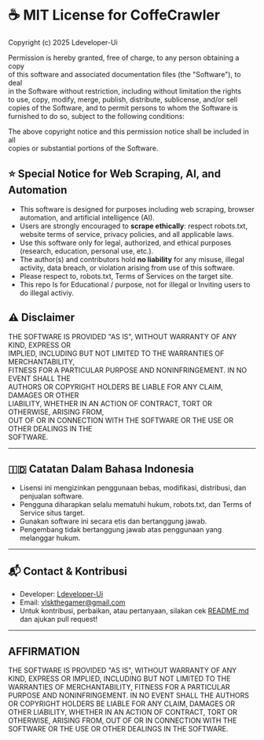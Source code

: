 # ☕ MIT License for CoffeCrawler

Copyright (c) 2025 Ldeveloper-Ui

Permission is hereby granted, free of charge, to any person obtaining a copy  
of this software and associated documentation files (the "Software"), to deal  
in the Software without restriction, including without limitation the rights  
to use, copy, modify, merge, publish, distribute, sublicense, and/or sell  
copies of the Software, and to permit persons to whom the Software is  
furnished to do so, subject to the following conditions:

The above copyright notice and this permission notice shall be included in all  
copies or substantial portions of the Software.

## ⭐ Special Notice for Web Scraping, AI, and Automation

- This software is designed for purposes including web scraping, browser automation, and artificial intelligence (AI).
- Users are strongly encouraged to **scrape ethically**: respect robots.txt, website terms of service, privacy policies, and all applicable laws.
- Use this software only for legal, authorized, and ethical purposes (research, education, personal use, etc.).
- The author(s) and contributors hold **no liability** for any misuse, illegal activity, data breach, or violation arising from use of this software.
- Please respect to, robots.txt, Terms of Services on the target site.
- This repo Is for Educational / purpose, not for illegal or Inviting users to do illegal activiy.

## ⚠️ Disclaimer

THE SOFTWARE IS PROVIDED "AS IS", WITHOUT WARRANTY OF ANY KIND, EXPRESS OR  
IMPLIED, INCLUDING BUT NOT LIMITED TO THE WARRANTIES OF MERCHANTABILITY,  
FITNESS FOR A PARTICULAR PURPOSE AND NONINFRINGEMENT. IN NO EVENT SHALL THE  
AUTHORS OR COPYRIGHT HOLDERS BE LIABLE FOR ANY CLAIM, DAMAGES OR OTHER  
LIABILITY, WHETHER IN AN ACTION OF CONTRACT, TORT OR OTHERWISE, ARISING FROM,  
OUT OF OR IN CONNECTION WITH THE SOFTWARE OR THE USE OR OTHER DEALINGS IN THE  
SOFTWARE.

---

## 🇮🇩 Catatan Dalam Bahasa Indonesia

- Lisensi ini mengizinkan penggunaan bebas, modifikasi, distribusi, dan penjualan software.
- Pengguna diharapkan selalu mematuhi hukum, robots.txt, dan Terms of Service situs target.
- Gunakan software ini secara etis dan bertanggung jawab.  
- Pengembang tidak bertanggung jawab atas penggunaan yang melanggar hukum.

---

## 📬 Contact & Kontribusi

- Developer: [Ldeveloper-Ui](https://github.com/Ldeveloper-Ui)
- Email: vlskthegamer@gmail.com
- Untuk kontribusi, perbaikan, atau pertanyaan, silakan cek [README.md](./README.md) dan ajukan pull request!

---

## AFFIRMATION
THE SOFTWARE IS PROVIDED "AS IS", WITHOUT WARRANTY OF ANY KIND, EXPRESS OR IMPLIED, INCLUDING BUT NOT LIMITED TO THE WARRANTIES OF MERCHANTABILITY, FITNESS FOR A PARTICULAR PURPOSE AND NONINFRINGEMENT. IN NO EVENT SHALL THE AUTHORS OR COPYRIGHT HOLDERS BE LIABLE FOR ANY CLAIM, DAMAGES OR OTHER LIABILITY, WHETHER IN AN ACTION OF CONTRACT, TORT OR OTHERWISE, ARISING FROM, OUT OF OR IN CONNECTION WITH THE SOFTWARE OR THE USE OR OTHER DEALINGS IN THE SOFTWARE.